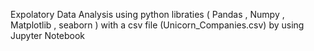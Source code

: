 Expolatory Data Analysis using python libraties ( Pandas , Numpy , Matplotlib , seaborn ) with a csv file (Unicorn_Companies.csv) by using Jupyter Notebook
